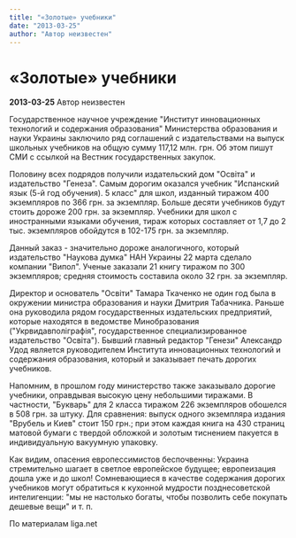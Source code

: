 ```yaml
---
title: "«Золотые» учебники"
date: "2013-03-25"
author: "Автор неизвестен"
---
```


# «Золотые» учебники

**2013-03-25** Автор неизвестен

Государственное научное учреждение "Институт инновационных технологий и содержания образования" Министерства образования и науки Украины заключило ряд соглашений с издательствами на выпуск школьных учебников на общую сумму 117,12 млн. грн. Об этом пишут СМИ с ссылкой на Вестник государственных закупок.

Половину всех подрядов получили издательский дом "Освіта" и издательство "Генеза". Самым дорогим оказался учебник "Испанский язык (5-й год обучения). 5 класс" для школ, изданный тиражом 400 экземпляров по 366 грн. за экземпляр. Больше десяти учебников будут стоить дороже 200 грн. за экземпляр. Учебники для школ с иностранными языками обучения, тираж которых составляет от 1,7 до 2 тыс. экземпляров обойдутся в 102-175 грн. за экземпляр.

Данный заказ - значительно дороже аналогичного, который издательство "Наукова думка" НАН Украины 22 марта сделало компании "Випол". Ученые заказали 21 книгу тиражом по 300 экземпляров; средняя стоимость составила около 32 грн. за экземпляр.

Директор и основатель "Освіти" Тамара Ткаченко не один год была в окружении министра образования и науки Дмитрия Табачника. Раньше она руководила рядом государственных издательских предприятий, которые находятся в ведомстве Минобразования ("Укрвидавполіграфія", государственное специализированное издательство "Освіта"). Бывший главный редактор "Генези" Александр Удод является руководителем Института инновационных технологий и содержания образования, который и заказывает печать дорогих учебников.

Напомним, в прошлом году министерство также заказывало дорогие учебники, оправдывая высокую цену небольшими тиражами. В частности, "Букварь" для 2 класса тиражом 226 экземпляров обошелся в 508 грн. за штуку. Для сравнения: выпуск одного экземпляра издания "Врубель и Киев" стоит 150 грн.; при этом каждая книга на 430 страниц матовой бумаги с твердой обложкой и золотым тиснением пакуется в индивидуальную вакуумную упаковку.

Как видим, опасения европессимистов беспочвенны: Украина стремительно шагает в светлое европейское будущее; европеизация дошла уже и до школ! Сомневающиеся в качестве содержания дорогих учебников могут обратиться к кухонной мудрости позднесоветской интелигенции: "мы не настолько богаты, чтобы позволить себе покупать дешевые вещи" и т. п.

По материалам liga.net